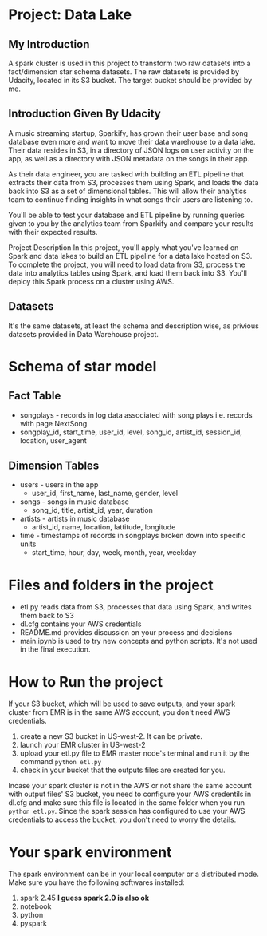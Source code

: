 # Project: Data Lake
## My Introduction
A spark cluster is used in this project to transform two raw datasets into a fact/dimension star schema datasets. The raw datasets is provided by Udacity, located in its S3 bucket. The target bucket should be provided by me.


## Introduction Given By Udacity
A music streaming startup, Sparkify, has grown their user base and song database even more and want to move their data warehouse to a data lake. Their data resides in S3, in a directory of JSON logs on user activity on the app, as well as a directory with JSON metadata on the songs in their app.

As their data engineer, you are tasked with building an ETL pipeline that extracts their data from S3, processes them using Spark, and loads the data back into S3 as a set of dimensional tables. This will allow their analytics team to continue finding insights in what songs their users are listening to.

You'll be able to test your database and ETL pipeline by running queries given to you by the analytics team from Sparkify and compare your results with their expected results.

Project Description
In this project, you'll apply what you've learned on Spark and data lakes to build an ETL pipeline for a data lake hosted on S3. To complete the project, you will need to load data from S3, process the data into analytics tables using Spark, and load them back into S3. You'll deploy this Spark process on a cluster using AWS.

## Datasets
It's the same datasets, at least the schema and description wise, as privious datasets provided in Data Warehouse project.

# Schema of star model
## Fact Table
- songplays - records in log data associated with song plays i.e. records with page NextSong
- songplay_id, start_time, user_id, level, song_id, artist_id, session_id, location, user_agent
## Dimension Tables
- users - users in the app
    - user_id, first_name, last_name, gender, level
- songs - songs in music database
    - song_id, title, artist_id, year, duration
- artists - artists in music database
    - artist_id, name, location, lattitude, longitude
- time - timestamps of records in songplays broken down into specific units
    - start_time, hour, day, week, month, year, weekday

# Files and folders in the project

- etl.py reads data from S3, processes that data using Spark, and writes them back to S3
- dl.cfg contains your AWS credentials
- README.md provides discussion on your process and decisions
- main.ipynb is used to try new concepts and python scripts. It's not used in the final execution.

# How to Run the project
If your S3 bucket, which will be used to save outputs, and your spark cluster from EMR is in the same AWS account, you don't need AWS credentials.
1. create a new S3 bucket in US-west-2. It can be private.
2. launch your EMR cluster in US-west-2
3. upload your etl.py file to EMR master node's terminal and run it by the command `python etl.py`
4. check in your bucket that the outputs files are created for you.

Incase your spark cluster is not in the AWS or not share the same account with output files' S3 bucket, you need to configure your AWS credentils in dl.cfg and make sure this file is located in the same folder when you run `python etl.py`. Since the spark session has configured to use your AWS credentials to access the bucket, you don't need to worry the details.

# Your spark environment
The spark environment can be in your local computer or a distributed mode. Make sure you have the following softwares installed:
1. spark 2.45 **I guess spark 2.0 is also ok**
2. notebook
3. python
4. pyspark

